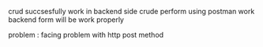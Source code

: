 crud succsesfully work in backend side
crude perform using postman work 
backend form will be work properly

problem : 
facing problem with http post method 
